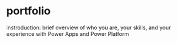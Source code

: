 # portfolio
instroduction: brief overview of who you are, your skills, and your experience with Power Apps and Power Platform
